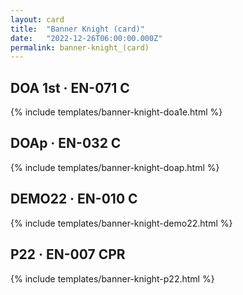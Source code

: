 ```yaml
---
layout: card
title:  "Banner Knight (card)"
date:   "2022-12-26T06:00:00.000Z"
permalink: banner-knight_(card)
---
```


## DOA 1st &middot; EN-071 C

{% include templates/banner-knight-doa1e.html %}


## DOAp &middot; EN-032 C

{% include templates/banner-knight-doap.html %}


## DEMO22 &middot; EN-010 C

{% include templates/banner-knight-demo22.html %}


## P22 &middot; EN-007 CPR

{% include templates/banner-knight-p22.html %}
